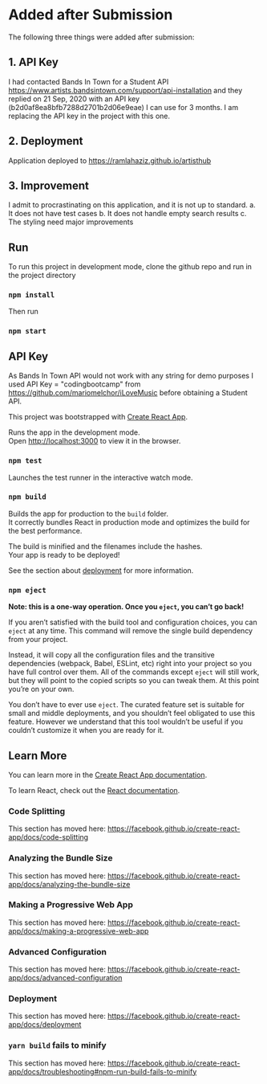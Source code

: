 # Added after Submission
The following three things were added after submission:

## 1. API Key
I had contacted Bands In Town for a Student API https://www.artists.bandsintown.com/support/api-installation and they replied on 21 Sep, 2020 with an API key (b2d0af8ea8bfb7288d2701b2d06e9eae) I can use for 3 months. I am replacing the API key in the project with this one.

## 2. Deployment
Application deployed to https://ramlahaziz.github.io/artisthub

## 3. Improvement
I admit to procrastinating on this application, and it is not up to standard.
   a. It does not have test cases
   b. It does not handle empty search results
   c. The styling need major improvements


## Run 
To run this project in development mode, clone the github repo and run in the project directory 
### `npm install` 
Then run 
### `npm start`

## API Key
As Bands In Town API would not work with any string for demo purposes I used API Key = "codingbootcamp" from https://github.com/mariomelchor/iLoveMusic before obtaining a Student API.

This project was bootstrapped with [Create React App](https://github.com/facebook/create-react-app).

Runs the app in the development mode.<br />
Open [http://localhost:3000](http://localhost:3000) to view it in the browser.

### `npm test`

Launches the test runner in the interactive watch mode.<br />

### `npm build`

Builds the app for production to the `build` folder.<br />
It correctly bundles React in production mode and optimizes the build for the best performance.

The build is minified and the filenames include the hashes.<br />
Your app is ready to be deployed!

See the section about [deployment](https://facebook.github.io/create-react-app/docs/deployment) for more information.

### `npm eject`

**Note: this is a one-way operation. Once you `eject`, you can’t go back!**

If you aren’t satisfied with the build tool and configuration choices, you can `eject` at any time. This command will remove the single build dependency from your project.

Instead, it will copy all the configuration files and the transitive dependencies (webpack, Babel, ESLint, etc) right into your project so you have full control over them. All of the commands except `eject` will still work, but they will point to the copied scripts so you can tweak them. At this point you’re on your own.

You don’t have to ever use `eject`. The curated feature set is suitable for small and middle deployments, and you shouldn’t feel obligated to use this feature. However we understand that this tool wouldn’t be useful if you couldn’t customize it when you are ready for it.

## Learn More

You can learn more in the [Create React App documentation](https://facebook.github.io/create-react-app/docs/getting-started).

To learn React, check out the [React documentation](https://reactjs.org/).

### Code Splitting

This section has moved here: https://facebook.github.io/create-react-app/docs/code-splitting

### Analyzing the Bundle Size

This section has moved here: https://facebook.github.io/create-react-app/docs/analyzing-the-bundle-size

### Making a Progressive Web App

This section has moved here: https://facebook.github.io/create-react-app/docs/making-a-progressive-web-app

### Advanced Configuration

This section has moved here: https://facebook.github.io/create-react-app/docs/advanced-configuration

### Deployment

This section has moved here: https://facebook.github.io/create-react-app/docs/deployment

### `yarn build` fails to minify

This section has moved here: https://facebook.github.io/create-react-app/docs/troubleshooting#npm-run-build-fails-to-minify
